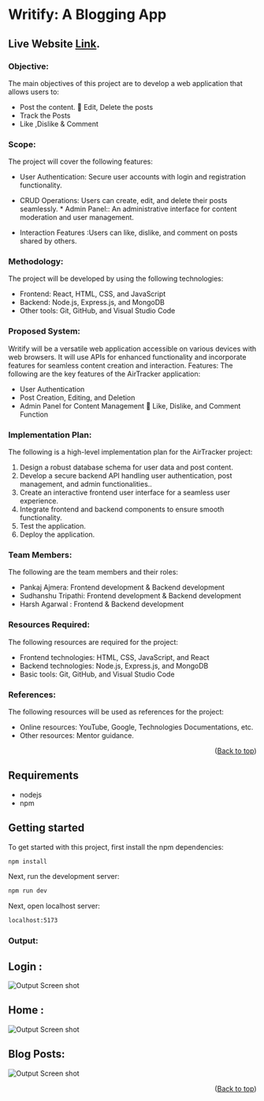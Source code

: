 
# Writify: A Blogging App

## <a align="left"> Live Website </a> [Link](https://writify-v1.onrender.com/).

### Objective:
The main objectives of this project are to develop a web application that allows users to:
*  Post the content.  Edit, Delete the posts
 * Track the Posts
 * Like ,Dislike & Comment
  
### Scope:
The project will cover the following features:
* User Authentication: Secure user accounts with login and registration
  functionality.  
 
 * CRUD Operations: Users can create, edit, and delete their posts seamlessly. * Admin Panel:: 
   An administrative interface for content moderation and user
   management.

 * Interaction Features :Users can like, dislike, and comment on posts shared by
   others.

### Methodology:
The project will be developed by using the following technologies:
* 	Frontend: React, HTML, CSS, and JavaScript
* 	Backend: Node.js, Express.js, and MongoDB
* 	Other tools: Git, GitHub, and Visual Studio Code

### Proposed System:
Writify will be a versatile web application accessible on various devices with web
browsers. It will use APIs for enhanced functionality and incorporate features for
seamless content creation and interaction.
Features:
The following are the key features of the AirTracker application:
* User Authentication
* Post Creation, Editing, and Deletion
* Admin Panel for Content Management  Like, Dislike, and Comment Function

### Implementation Plan:
The following is a high-level implementation plan for the AirTracker project:
1.  Design a robust database schema for user data and post content.
2.  Develop a secure backend API handling user authentication, post management, and admin functionalities..
3.  Create an interactive frontend user interface for a seamless user experience.
4. Integrate frontend and backend components to ensure smooth functionality.
5.  Test the application.
6.  Deploy the application.

### Team Members:
The following are the team members and their roles:
* 	Pankaj Ajmera: Frontend development & Backend development
* 	Sudhanshu Tripathi: Frontend development & Backend development
* 	 Harsh Agarwal : Frontend & Backend development

### Resources Required:
The following resources are required for the project:
* 	Frontend technologies: HTML, CSS, JavaScript, and React
* 	Backend technologies: Node.js, Express.js, and MongoDB
* 	Basic tools: Git, GitHub, and Visual Studio Code

### References:
The following resources will be used as references for the project:
* Online resources: YouTube, Google, Technologies Documentations, etc.
* Other resources: Mentor guidance.
<p align="right">(<a href="#top">Back to top</a>)</p>

## Requirements

- nodejs
- npm

## Getting started

To get started with this project, first install the npm dependencies:

```bash
npm install
```

Next, run the development server:

```bash
npm run dev
```
Next, open localhost server:

```bash
localhost:5173
```



### Output:



## Login :
![Output Screen shot]()

## Home :
![Output Screen shot]()

## Blog Posts:
![Output Screen shot]()


<p align="right">(<a href="#top">Back to top</a>)</p>







